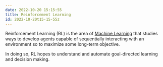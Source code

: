 ```yaml
---
date: 2022-10-20 15:15:55
title: Reinforcement Learning
id: 2022-10-20t15-15-55z
---
```


Reinforcement Learning (RL) is the area of
[Machine Learning](./2021-09-09t10-48-40z.md) that studies ways to develop
agents capable of sequentially interacting with an environment so to maximize
some long-term objective.

In doing so, RL hopes to understand and automate goal-directed learning and
decision making.
